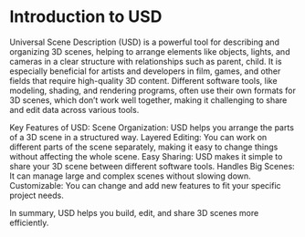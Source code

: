 # Introduction to USD

Universal Scene Description (USD) is a powerful tool for describing and organizing 3D scenes, helping to arrange elements like objects, lights, and cameras in a clear structure with relationships such as parent, child. It is especially beneficial for artists and developers in film, games, and other fields that require high-quality 3D content. Different software tools, like modeling, shading, and rendering programs, often use their own formats for 3D scenes, which don’t work well together, making it challenging to share and edit data across various tools.

Key Features of USD:
Scene Organization: USD helps you arrange the parts of a 3D scene in a structured way.
Layered Editing: You can work on different parts of the scene separately, making it easy to change things without affecting the whole scene.
Easy Sharing: USD makes it simple to share your 3D scene between different software tools.
Handles Big Scenes: It can manage large and complex scenes without slowing down.
Customizable: You can change and add new features to fit your specific project needs.

In summary, USD helps you build, edit, and share 3D scenes more efficiently.
